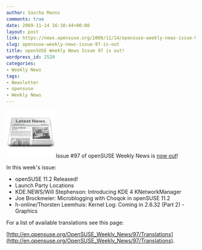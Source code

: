 ```yaml
---
author: Sascha Manns
comments: true
date: 2009-11-14 16:38:44+00:00
layout: post
link: https://news.opensuse.org/2009/11/14/opensuse-weekly-news-issue-97-is-out/
slug: opensuse-weekly-news-issue-97-is-out
title: openSUSE Weekly News Issue 97 is out!
wordpress_id: 2520
categories:
- Weekly News
tags:
- Newsletter
- opensuse
- Weekly News
---
```


![news](/wp-content/uploads/2007/11/knewsticker.png) Issue #97 of openSUSE Weekly News is [now out](http://en.opensuse.org/OpenSUSE_Weekly_News/97)!

In this week's issue:

* openSUSE 11.2 Released!
* Launch Party Locations
* KDE.NEWS/Will Stephenson: Introducing KDE 4 KNetworkManager
* Joe Brockmeier: Microblogging with Choqok in openSUSE 11.2
* h-online/Thorsten Leemhuis: Kernel Log: Coming in 2.6.32 (Part 2) - Graphics





For a list of available translations see this page:

[http://en.opensuse.org/OpenSUSE_Weekly_News/97/Translations](http://en.opensuse.org/OpenSUSE_Weekly_News/97/Translations).
